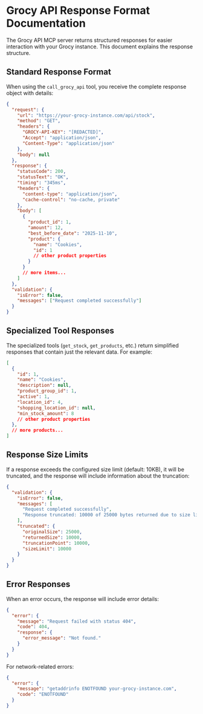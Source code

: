 # Grocy API Response Format Documentation

The Grocy API MCP server returns structured responses for easier interaction with your Grocy instance. This document explains the response structure.

## Standard Response Format

When using the `call_grocy_api` tool, you receive the complete response object with details:

```json
{
  "request": {
    "url": "https://your-grocy-instance.com/api/stock",
    "method": "GET",
    "headers": {
      "GROCY-API-KEY": "[REDACTED]",
      "Accept": "application/json",
      "Content-Type": "application/json"
    },
    "body": null
  },
  "response": {
    "statusCode": 200,
    "statusText": "OK",
    "timing": "345ms",
    "headers": {
      "content-type": "application/json",
      "cache-control": "no-cache, private"
    },
    "body": [
      {
        "product_id": 1,
        "amount": 12,
        "best_before_date": "2025-11-10",
        "product": {
          "name": "Cookies",
          "id": 1
          // other product properties
        }
      }
      // more items...
    ]
  },
  "validation": {
    "isError": false,
    "messages": ["Request completed successfully"]
  }
}
```

## Specialized Tool Responses

The specialized tools (`get_stock`, `get_products`, etc.) return simplified responses that contain just the relevant data. For example:

```json
[
  {
    "id": 1,
    "name": "Cookies",
    "description": null,
    "product_group_id": 1,
    "active": 1,
    "location_id": 4,
    "shopping_location_id": null,
    "min_stock_amount": 8
    // other product properties
  },
  // more products...
]
```

## Response Size Limits

If a response exceeds the configured size limit (default: 10KB), it will be truncated, and the response will include information about the truncation:

```json
{
  "validation": {
    "isError": false,
    "messages": [
      "Request completed successfully",
      "Response truncated: 10000 of 25000 bytes returned due to size limit (10000 bytes)"
    ],
    "truncated": {
      "originalSize": 25000,
      "returnedSize": 10000,
      "truncationPoint": 10000,
      "sizeLimit": 10000
    }
  }
}
```

## Error Responses

When an error occurs, the response will include error details:

```json
{
  "error": {
    "message": "Request failed with status 404",
    "code": 404,
    "response": {
      "error_message": "Not found."
    }
  }
}
```

For network-related errors:

```json
{
  "error": {
    "message": "getaddrinfo ENOTFOUND your-grocy-instance.com",
    "code": "ENOTFOUND"
  }
}
```
